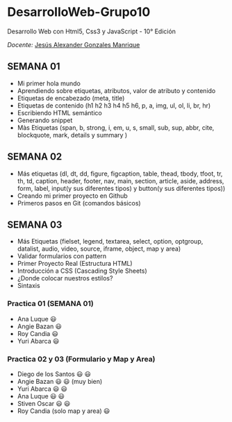 # DesarrolloWeb-Grupo10

Desarrollo Web con Html5, Css3 y JavaScript - 10° Edición

*Docente:* [Jesús Alexander Gonzales Manrique](https://www.linkedin.com/in/gmanriqe/)

## SEMANA 01

- Mi primer hola mundo
- Aprendiendo sobre etiquetas, atributos, valor de atributo y contenido
- Etiquetas de encabezado (meta, title)
- Etiquetas de contenido (h1 h2 h3 h4 h5 h6, p, a, img, ul, ol, li, br, hr)
- Escribiendo HTML semántico
- Generando snippet
- Màs Etiquetas (span, b, strong, i, em, u, s, small, sub, sup, abbr, cite, blockquote, mark, details y summary )

## SEMANA 02

- Más etiquetas (dl, dt, dd, figure, figcaption, table, thead, tbody, tfoot, tr, th, td, caption, header, footer, nav, main, section, article, aside, address, form, label, input(y sus diferentes tipos) y button(y sus diferentes tipos))
- Creando mi primer proyecto en Github
- Primeros pasos en Git (comandos básicos)

## SEMANA 03

- Más Etiquetas (fielset, legend, textarea, select, option, optgroup, datalist, audio, video, source, iframe, object, map y area)
- Validar formularios con pattern
- Primer Proyecto Real (Estructura HTML)
- Introducción a CSS (Cascading Style Sheets)
- ¿Donde colocar nuestros estilos?
- Sintaxis

### Practica 01 (SEMANA 01)

- Ana Luque 😃
- Angie Bazan 😃
- Roy Candia 😃
- Yuri Abarca 😃

### Practica 02 y 03 (Formulario y Map y Area)

- Diego de los Santos 😃 😃
- Angie Bazan 😃 😃 (muy bien)
- Yuri Abarca 😃 😃
- Ana Luque 😃 😃
- Stiven Oscar 😃 😃
- Roy Candia (solo map y area) 😃
